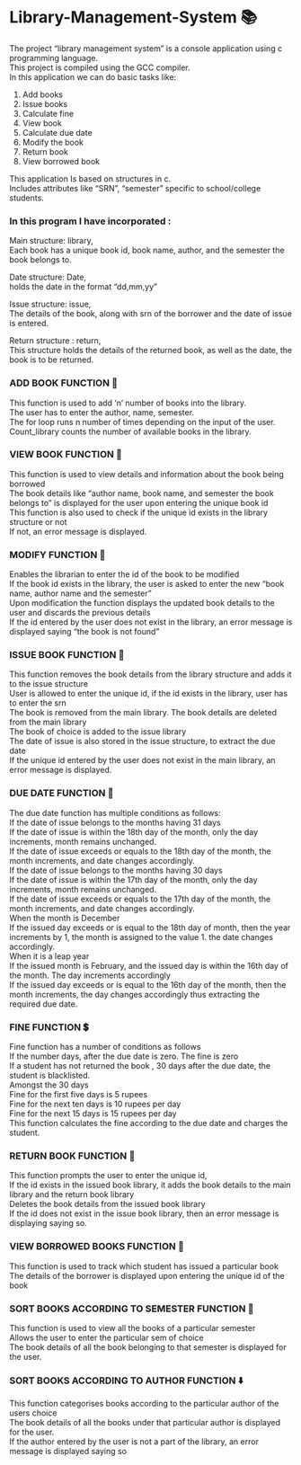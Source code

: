# Library-Management-System 📚
The project “library management system” is a console application using c programming language.<br>
This project is compiled using the GCC compiler.<br>
In this application we can do basic tasks like: <br>
1. Add books<br>                
2. Issue books<br>	            
3. Calculate fine<br>    	      
4. View book<br>
5. Calculate due date<br>
6. Modify the book
7. Return book
8. View borrowed book<br>  


This application Is based on structures in c. <br>
Includes attributes like “SRN”, “semester” specific to school/college students.<br>
<h3>In this program I have incorporated :</h3>

Main structure: library,<br>
Each book has a unique book id, book name, author, and the semester the book belongs to.<br>

Date structure: Date,<br>
holds the date in the format “dd,mm,yy”<br>

Issue structure: issue,<br>
The details of the book, along with srn of the borrower and the date of issue is entered.<br>

Return structure : return,<br>
This structure holds the details of the returned book, as well as the date, the book is to be returned.<br>

<h3>ADD BOOK FUNCTION 📖</h3>
This function is used to add ‘n’ number of books into the library.<br>
The user has to enter the author, name, semester.<br>
The for loop runs n number of times depending on the input of the user.<br>
Count_library counts the number of available books in the library.<br>

<h3>VIEW BOOK FUNCTION 📒</h3>
This function is used to view details and information about the book being borrowed<br>
The book details like “author name, book name, and semester the book belongs to” is displayed for the user upon entering the unique book id<br>
This function is also used to check if the unique id exists in the library structure or not<br>
If not, an error message is displayed.<br>

<h3>MODIFY FUNCTION 📓</h3>
Enables the librarian to enter the id of the book to be modified<br>
If the book id exists in the library, the user is asked to enter the new “book name, author name and the semester”<br>
Upon modification the function displays the updated book details to the user and discards the previous details<br>
If the id entered by the user does not exist in the library, an error message is displayed saying “the book is not found” <br>

<h3>ISSUE BOOK FUNCTION 🔖</h3>
This function removes the book details from the library structure and adds it to the issue structure<br>
User is allowed to enter the unique id, if the id exists in the library, user has to enter the srn<br>
The book is removed from the main library. The book details are deleted from the main library<br>
The book of choice is added to the issue library<br>
The date of issue is also stored in the issue structure, to extract the due date<br>
If the unique id entered by the user does not exist in the main library, an error message is displayed.<br>

<h3>DUE DATE FUNCTION 📆</h3>
The due date function has multiple conditions as follows:<br>
If the date of issue belongs to the months having 31 days<br>
If the date of issue is within the 18th day of the month, only the day increments, month remains unchanged.<br>
If the date of issue exceeds or equals to the 18th day of the month, the month increments, and date changes accordingly.<br>
If the date of issue belongs to the months having 30 days<br>
If the date of issue is within the 17th day of the month, only the day increments, month remains unchanged.<br>
If the date of issue exceeds or equals to the 17th day of the month, the month increments, and date changes accordingly.<br>
When the month is December<br>
If the issued day exceeds or is equal to the 18th day of month, then the year increments by 1, the month is assigned to the value 1. the date changes accordingly.<br>
When it is a leap year<br>
If the issued month is February, and the issued day is within the 16th day of the month. The day increments accordingly<br>
If the issued day exceeds or is equal to the 16th day of the month, then the month increments, the day changes accordingly thus extracting the required due date.<br>


<h3>FINE FUNCTION 💲</h3>
Fine function has a number of conditions as follows<br>
If the number days, after the due date is zero. The fine is zero<br>
If a student has not returned the book , 30 days after the due date, the student is blacklisted.<br>
Amongst the 30 days<br>
Fine for the first five days is 5 rupees<br>
Fine for the next ten days is 10 rupees per day<br>
Fine for the next 15 days is 15 rupees per day<br>
This function calculates the fine according to the due date and charges the student.<br>

<h3>RETURN BOOK FUNCTION 📕</h3>
This function prompts the user to enter the unique id,<br>
If the id exists in the issued book library, it adds the book details to the main library and the return book library<br>
Deletes the book details from the issued book library<br>
If the id does not exist in the issue book library, then an error message is displaying saying so.<br>

<h3>VIEW BORROWED BOOKS FUNCTION 🧾</h3>
This function is used to track which student has issued a particular book<br>
The details of the borrower is displayed upon entering the unique id of the book<br>

<h3>SORT BOOKS ACCORDING TO SEMESTER FUNCTION 🔀</h3>
This function is used to view all the books of a particular semester<br>
Allows the user to enter the particular sem of choice<br>
The book details of all the book belonging to that semester is displayed for the user.<br>

<h3>SORT BOOKS ACCORDING TO AUTHOR FUNCTION ⬇️</h3>
This function categorises books according to the particular author of the users choice<br>
The book details of all the books under that particular author is displayed for the user.<br>
If the author entered by the user is not a part of the library, an error message is displayed saying so<br>



